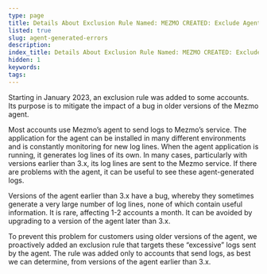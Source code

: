 ```yaml
---
type: page
title: Details About Exclusion Rule Named: MEZMO CREATED: Exclude Agent-Generated Errors.
listed: true
slug: agent-generated-errors
description: 
index_title: Details About Exclusion Rule Named: MEZMO CREATED: Exclude Agent-Generated Errors.
hidden: 1
keywords: 
tags: 
---
```


Starting in January 2023, an exclusion rule was added to some accounts. Its purpose is to mitigate the impact of a bug in older versions of the Mezmo agent. 

Most accounts use Mezmo’s agent to send logs to Mezmo’s service. The application for the agent can be installed in many different environments and is constantly monitoring for new log lines. When the agent application is running, it generates log lines of its own. In many cases, particularly with versions earlier than 3.x, its log lines are sent to the Mezmo service. If there are problems with the agent, it can be useful to see these agent-generated logs.

Versions of the agent earlier than 3.x have a bug, whereby they sometimes generate a very large number of log lines, none of which contain useful information. It is rare, affecting 1-2 accounts a month. It can be avoided by upgrading to a version of the agent later than 3.x.

To prevent this problem for customers using older versions of the agent, we proactively added an exclusion rule that targets these “excessive” logs sent by the agent. The rule was added only to accounts that send logs, as best we can determine, from versions of the agent earlier than 3.x.